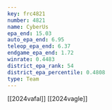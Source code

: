 ```yaml
---
key: frc4821
number: 4821
name: CyberUs
epa_end: 15.03
auto_epa_end: 6.95
teleop_epa_end: 6.37
endgame_epa_end: 1.72
winrate: 0.4483
district_epa_rank: 54
district_epa_percentile: 0.4808
type: Team
---
```

[[2024vafal]]
[[2024vagle]]
